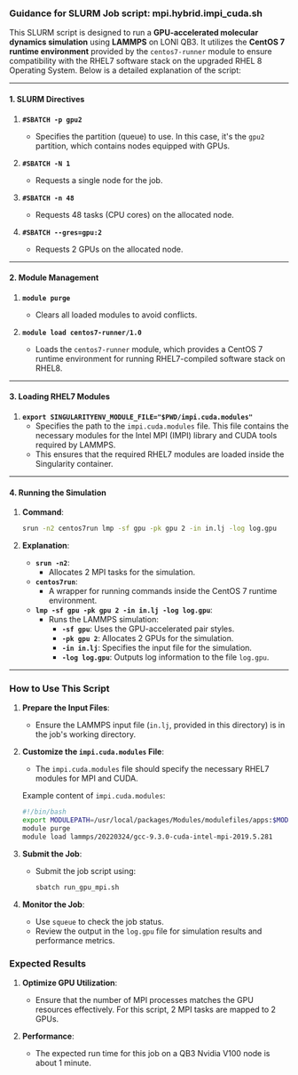 ### Guidance for SLURM Job script: mpi.hybrid.impi_cuda.sh

This SLURM script is designed to run a **GPU-accelerated molecular dynamics simulation** using **LAMMPS** on LONI QB3. It utilizes the **CentOS 7 runtime environment** provided by the `centos7-runner` module to ensure compatibility with the RHEL7 software stack on the upgraded RHEL 8 Operating System. Below is a detailed explanation of the script:

---

#### **1. SLURM Directives**

1. **`#SBATCH -p gpu2`**
   - Specifies the partition (queue) to use. In this case, it's the `gpu2` partition, which contains nodes equipped with GPUs.

2. **`#SBATCH -N 1`**
   - Requests a single node for the job.

3. **`#SBATCH -n 48`**
   - Requests 48 tasks (CPU cores) on the allocated node. 

4. **`#SBATCH --gres=gpu:2`**
   - Requests 2 GPUs on the allocated node. 

---

#### **2. Module Management**

1. **`module purge`**
   - Clears all loaded modules to avoid conflicts.

2. **`module load centos7-runner/1.0`**
   - Loads the `centos7-runner` module, which provides a CentOS 7 runtime environment for running RHEL7-compiled software stack on RHEL8.

---

#### **3. Loading RHEL7 Modules**

1. **`export SINGULARITYENV_MODULE_FILE="$PWD/impi.cuda.modules"`**
   - Specifies the path to the `impi.cuda.modules` file. This file contains the necessary modules for the Intel MPI (IMPI) library and CUDA tools required by LAMMPS.
   - This ensures that the required RHEL7 modules are loaded inside the Singularity container.

---

#### **4. Running the Simulation**

1. **Command**:
   ```bash
   srun -n2 centos7run lmp -sf gpu -pk gpu 2 -in in.lj -log log.gpu
   ```

2. **Explanation**:
   - **`srun -n2`**:
     - Allocates 2 MPI tasks for the simulation.
   - **`centos7run`**:
     - A wrapper for running commands inside the CentOS 7 runtime environment.
   - **`lmp -sf gpu -pk gpu 2 -in in.lj -log log.gpu`**:
     - Runs the LAMMPS simulation:
       - **`-sf gpu`**: Uses the GPU-accelerated pair styles.
       - **`-pk gpu 2`**: Allocates 2 GPUs for the simulation.
       - **`-in in.lj`**: Specifies the input file for the simulation.
       - **`-log log.gpu`**: Outputs log information to the file `log.gpu`.

---

### **How to Use This Script**

1. **Prepare the Input Files**:
   - Ensure the LAMMPS input file (`in.lj`, provided in this directory) is in the job's working directory.

2. **Customize the `impi.cuda.modules` File**:
   - The `impi.cuda.modules` file should specify the necessary RHEL7 modules for MPI and CUDA.

   Example content of `impi.cuda.modules`:
   ```bash
   #!/bin/bash
   export MODULEPATH=/usr/local/packages/Modules/modulefiles/apps:$MODULEPATH
   module purge
   module load lammps/20220324/gcc-9.3.0-cuda-intel-mpi-2019.5.281
   ```

3. **Submit the Job**:
   - Submit the job script using:
     ```bash
     sbatch run_gpu_mpi.sh
     ```

4. **Monitor the Job**:
   - Use `squeue` to check the job status.
   - Review the output in the `log.gpu` file for simulation results and performance metrics.

### **Expected Results**
1. **Optimize GPU Utilization**:
   - Ensure that the number of MPI processes matches the GPU resources effectively. For this script, 2 MPI tasks are mapped to 2 GPUs.

2. **Performance**:
   - The expected run time for this job on a QB3 Nvidia V100 node is about 1 minute.
